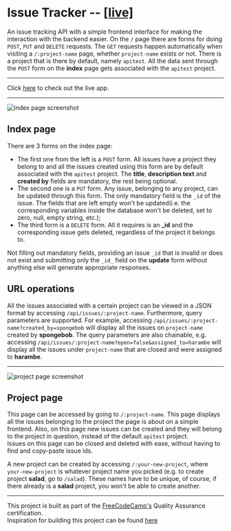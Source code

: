 # Issue Tracker -- [[live]](https://issue-tracker-k9t3.onrender.com/)

An issue tracking API with a simple frontend interface for making the interaction with the backend easier. On the `/` page there are forms for doing `POST`, `PUT` and `DELETE` requests. The `GET` requests happen automatically when visiting a `/:project-name` page, whether `project-name` exists or not. There is a project that is there by default,  namely `apitest`. All the data sent through the `POST` form on the **index** page gets associated with the `apitest` project.
___
Click [here](https://issue-tracker-k9t3.onrender.com/) to check out the live app.
___

![index page screenshot](https://i.imgur.com/CYHlWBz.png)

## Index page
There are 3 forms on the index page:  
- The first one from the left is a `POST` form. All issues have a project they belong to and all the issues created using this form are by default associated with the `apitest` project. The **title**, **description text** and **created by** fields are mandatory, the rest being optional.  
- The second one is a `PUT` form. Any issue, belonging to any project, can be updated through this form. The only mandatory field is the `_id` of the issue. The fields that are left empty won't be updated(i.e. the corresponding variables inside the database won't be deleted, set to zero, null, empty string, etc.);  
- The third form is a `DELETE` form. All it requires is an **_id** and the corresponding issue gets deleted, regardless of the project it belongs to.

Not filling out mandatory fields, providing an issue `_id` that is invalid or does not exist and submitting only the `_id_` field on the **update** form without anything else will generate appropriate responses.

## URL operations
All the issues associated with a certain project can be viewed in a JSON format by accessing `/api/issues/:project-name`. Furthermore, query parameters are supported. For example, accessing `/api/issues/:project-name?created_by=spongebob` will display all the issues on `project-name` created by **spongebob**. The query parameters are also chainable, e.g. accessing `/api/issues/:project-name?open=false&assigned_to=harambe` will display all the issues under `project-name` that are closed and were assigned to **harambe**.
___

![project page screenshot](https://i.imgur.com/sVTe9qp.png)

## Project page
This page can be accessed by going to `/:project-name`. This page displays all the issues belonging to the project the page is about on a simple frontend.
Also, on this page new issues can be created and they will belong to the project in question, instead of the default `apitest` project.  
Issues on this page can be closed and deleted with ease, without having to find and copy-paste issue ids.

A new project can be created by accessing `/:your-new-project`, where `your-new-project` is whatever project name you picked (e.g. to create project **salad**, go to `/salad`). These names have to be unique, of course, if there already is a **salad** project, you won't be able to create another.

___
This project is built as part of the [FreeCodeCamp's](https://www.freecodecamp.org) Quality Assurance certification.  
Inspiration for building this project can be found [here](https://www.freecodecamp.org/learn/quality-assurance/quality-assurance-projects/issue-tracker)
